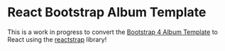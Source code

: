 # React Bootstrap Album Template

This is a work in progress to convert the [Bootstrap 4 Album Template](https://getbootstrap.com/docs/4.0/examples/album) to React using the [reactstrap](https://reactstrap.github.io) library!
